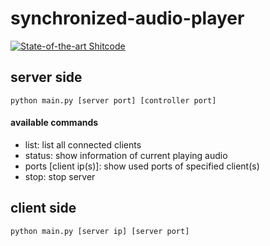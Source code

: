 # synchronized-audio-player
[![State-of-the-art Shitcode](https://img.shields.io/static/v1?label=State-of-the-art&message=Shitcode&color=7B5804)](https://github.com/trekhleb/state-of-the-art-shitcode)
## server side
```
python main.py [server port] [controller port]
```
#### available commands
- list: list all connected clients
- status: show information of current playing audio
- ports [client ip(s)]: show used ports of specified client(s)
- stop: stop server
## client side
```
python main.py [server ip] [server port]
```

